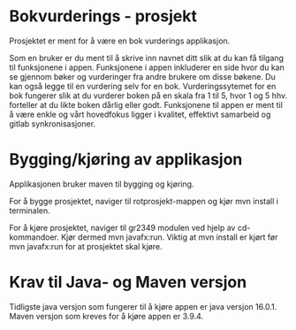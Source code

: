 # Bokvurderings - prosjekt
 
Prosjektet er ment for å være en bok vurderings applikasjon. 

Som en bruker er du ment til å skrive inn navnet ditt slik at du kan få tilgang til funksjonene i appen. Funksjonene i appen inkluderer en side hvor du kan se gjennom bøker og vurderinger fra andre brukere om disse bøkene. Du kan også legge til en vurdering selv for en bok. Vurderingssytemet for en bok fungerer slik at du vurderer boken på en skala fra 1 til 5, hvor 1 og 5 hhv. forteller at du likte boken dårlig eller godt. Funksjonene til appen er ment til å være enkle og vårt hovedfokus ligger i kvalitet, effektivt samarbeid og gitlab synkronisasjoner. 

# Bygging/kjøring av applikasjon

Applikasjonen bruker maven til bygging og kjøring. 

For å bygge prosjektet, naviger til rotprosjekt-mappen og kjør mvn install i terminalen. 

For å kjøre prosjektet, naviger til gr2349 modulen ved hjelp av cd-kommandoer. Kjør dermed mvn javafx:run. Viktig at mvn install er kjørt før mvn javafx:run for at prosjektet skal kjøre. 

# Krav til Java- og Maven versjon

Tidligste java versjon som fungerer til å kjøre appen er java versjon 16.0.1.
Maven versjon som kreves for å kjøre appen er 3.9.4.




